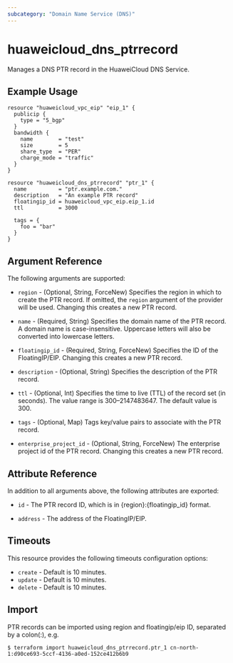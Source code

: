 ```yaml
---
subcategory: "Domain Name Service (DNS)"
---
```


# huaweicloud_dns_ptrrecord

Manages a DNS PTR record in the HuaweiCloud DNS Service.

## Example Usage

```hcl
resource "huaweicloud_vpc_eip" "eip_1" {
  publicip {
    type = "5_bgp"
  }
  bandwidth {
    name        = "test"
    size        = 5
    share_type  = "PER"
    charge_mode = "traffic"
  }
}

resource "huaweicloud_dns_ptrrecord" "ptr_1" {
  name          = "ptr.example.com."
  description   = "An example PTR record"
  floatingip_id = huaweicloud_vpc_eip.eip_1.id
  ttl           = 3000

  tags = {
    foo = "bar"
  }
}
```

## Argument Reference

The following arguments are supported:

* `region` - (Optional, String, ForceNew) Specifies the region in which to create the PTR record. If omitted,
  the `region` argument of the provider will be used. Changing this creates a new PTR record.

* `name` - (Required, String) Specifies the domain name of the PTR record. A domain name is case-insensitive.
  Uppercase letters will also be converted into lowercase letters.

* `floatingip_id` - (Required, String, ForceNew) Specifies the ID of the FloatingIP/EIP.
  Changing this creates a new PTR record.

* `description` - (Optional, String) Specifies the description of the PTR record.

* `ttl` - (Optional, Int) Specifies the time to live (TTL) of the record set (in seconds).
  The value range is 300–2147483647. The default value is 300.

* `tags` - (Optional, Map) Tags key/value pairs to associate with the PTR record.

* `enterprise_project_id` - (Optional, String, ForceNew) The enterprise project id of the PTR record. Changing this
  creates a new PTR record.

## Attribute Reference

In addition to all arguments above, the following attributes are exported:

* `id` - The PTR record ID, which is in {region}:{floatingip_id} format.

* `address` - The address of the FloatingIP/EIP.

## Timeouts

This resource provides the following timeouts configuration options:

* `create` - Default is 10 minutes.
* `update` - Default is 10 minutes.
* `delete` - Default is 10 minutes.

## Import

PTR records can be imported using region and floatingip/eip ID, separated by a colon(:), e.g.

```
$ terraform import huaweicloud_dns_ptrrecord.ptr_1 cn-north-1:d90ce693-5ccf-4136-a0ed-152ce412b6b9
```
